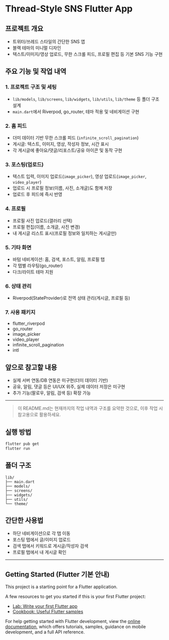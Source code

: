 # Thread-Style SNS Flutter App

## 프로젝트 개요
- 트위터/쓰레드 스타일의 간단한 SNS 앱
- 블랙 테마의 미니멀 디자인
- 텍스트/이미지/영상 업로드, 무한 스크롤 피드, 프로필 편집 등 기본 SNS 기능 구현

## 주요 기능 및 작업 내역

### 1. 프로젝트 구조 및 세팅
- `lib/models`, `lib/screens`, `lib/widgets`, `lib/utils`, `lib/theme` 등 폴더 구조 설계
- `main.dart`에서 Riverpod, go_router, 테마 적용 및 네비게이션 구현

### 2. 홈 피드
- 더미 데이터 기반 무한 스크롤 피드 (`infinite_scroll_pagination`)
- 게시글: 텍스트, 이미지, 영상, 작성자 정보, 시간 표시
- 각 게시글에 좋아요/댓글/리포스트/공유 아이콘 및 동작 구현

### 3. 포스팅(업로드)
- 텍스트 입력, 이미지 업로드(`image_picker`), 영상 업로드(`image_picker`, `video_player`)
- 업로드 시 프로필 정보(이름, 사진, 소개글)도 함께 저장
- 업로드 후 피드에 즉시 반영

### 4. 프로필
- 프로필 사진 업로드(갤러리 선택)
- 프로필 편집(이름, 소개글, 사진 변경)
- 내 게시글 리스트 표시(프로필 정보와 일치하는 게시글만)

### 5. 기타 화면
- 바텀 네비게이션: 홈, 검색, 포스트, 알림, 프로필 탭
- 각 탭별 라우팅(go_router)
- 다크/라이트 테마 지원

### 6. 상태 관리
- Riverpod(StateProvider)로 전역 상태 관리(게시글, 프로필 등)

### 7. 사용 패키지
- flutter_riverpod
- go_router
- image_picker
- video_player
- infinite_scroll_pagination
- intl

## 앞으로 참고할 내용
- 실제 서버 연동/DB 연동은 미구현(더미 데이터 기반)
- 공유, 알림, 댓글 등은 UI/UX 위주, 실제 데이터 저장은 미구현
- 추가 기능(팔로우, 알림, 검색 등) 확장 가능

---

> 이 README.md는 현재까지의 작업 내역과 구조를 요약한 것으로, 이후 작업 시 참고용으로 활용하세요.

## 실행 방법
```bash
flutter pub get
flutter run
```

## 폴더 구조
```
lib/
├── main.dart
├── models/
├── screens/
├── widgets/
├── utils/
└── theme/
```

## 간단한 사용법
- 하단 네비게이션으로 각 탭 이동
- 포스팅 탭에서 글/이미지 업로드
- 검색 탭에서 키워드로 게시글/작성자 검색
- 프로필 탭에서 내 게시글 확인

---

## Getting Started (Flutter 기본 안내)

This project is a starting point for a Flutter application.

A few resources to get you started if this is your first Flutter project:

- [Lab: Write your first Flutter app](https://docs.flutter.dev/get-started/codelab)
- [Cookbook: Useful Flutter samples](https://docs.flutter.dev/cookbook)

For help getting started with Flutter development, view the
[online documentation](https://docs.flutter.dev/), which offers tutorials,
samples, guidance on mobile development, and a full API reference.
